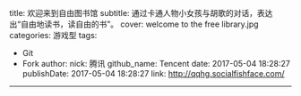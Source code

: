 title: 欢迎来到自由图书馆
subtitle: 通过卡通人物小女孩与胡歌的对话，表达出“自由地读书，读自由的书”。
cover: welcome to the free library.jpg
categories: 游戏型
tags:
  - Git
  - Fork
author:
  nick: 腾讯
  github_name: Tencent
date: 2017-05-04 18:28:27
publishDate: 2017-05-04 18:28:27
link: http://qqhg.socialfishface.com/
---

<!-- more -->
